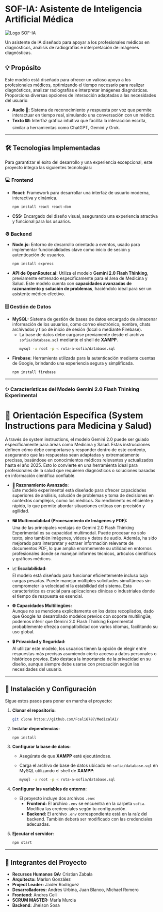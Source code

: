 
 # SOF-IA: Asistente de Inteligencia Artificial Médica
![Logo SOF-IA](https://github.com/user-attachments/assets/47933f0a-6f45-475b-b312-8372fa85eb08)

Un asistente de IA diseñado para apoyar a los profesionales médicos en diagnósticos, análisis de radiografías e interpretación de imágenes diagnósticas.

## 💡 Propósito

Este modelo está diseñado para ofrecer un valioso apoyo a los profesionales médicos, optimizando el tiempo necesario para realizar diagnósticos, analizar radiografías e interpretar imágenes diagnósticas. Proporciona diversas opciones de interacción adaptadas a las necesidades del usuario:

*   **Audio 🎤:** Sistema de reconocimiento y respuesta por voz que permite interactuar en tiempo real, simulando una conversación con un médico.
*   **Texto ⌨️:** Interfaz gráfica intuitiva que facilita la interacción escrita, similar a herramientas como ChatGPT, Gemini y Grok.

---

## 🛠️ Tecnologías Implementadas

Para garantizar el éxito del desarrollo y una experiencia excepcional, este proyecto integra las siguientes tecnologías:

### 💻 Frontend

*   **React:** Framework para desarrollar una interfaz de usuario moderna, interactiva y dinámica.
    ```bash
    npm install react react-dom
    ```
*   **CSS:** Encargado del diseño visual, asegurando una experiencia atractiva y funcional para los usuarios.

### ⚙️ Backend

*   **Node.js:** Entorno de desarrollo orientado a eventos, usado para implementar funcionalidades clave como inicio de sesión y autenticación de usuarios.
    ```bash
    npm install express
    ```
*   **API de OpenRouter.ai:** Utiliza el modelo **Gemini 2.0 Flash Thinking**, previamente entrenado específicamente para el área de Medicina y Salud. Este modelo cuenta con **capacidades avanzadas de razonamiento y solución de problemas**, haciéndolo ideal para ser un asistente médico efectivo.

### 🗄️ Gestión de Datos

*   **MySQL:** Sistema de gestión de bases de datos encargado de almacenar información de los usuarios, como correo electrónico, nombre, chats archivados y tipo de inicio de sesión (local o mediante Firebase).
    *   La base de datos debe cargarse previamente desde el archivo `sofia/database.sql` mediante el shell de **XAMPP**.
        ```bash
        mysql -u root -p < ruta-a-sofia/database.sql
        ```
*   **Firebase:** Herramienta utilizada para la autenticación mediante cuentas de Google, brindando una experiencia segura y simplificada.
    ```bash
    npm install firebase
    ```

---

### ✨ Características del Modelo Gemini 2.0 Flash Thinking Experimental

# 🎯 Orientación Específica (System Instructions para Medicina y Salud)

A través de system instructions, el modelo Gemini 2.0 puede ser guiado específicamente para áreas como Medicina y Salud. Estas instrucciones definen cómo debe comportarse y responder dentro de este contexto, asegurando que las respuestas sean adaptadas y extremadamente precisas, basándose en conocimientos médicos relevantes y actualizados hasta el año 2025. Esto lo convierte en una herramienta ideal para profesionales de la salud que requieren diagnósticos o soluciones basadas en información científica confiable.

*   **🧠 Razonamiento Avanzado:**  
    Este modelo experimental está diseñado para ofrecer capacidades superiores de análisis, solución de problemas y toma de decisiones en contextos complejos, como los médicos. Su rendimiento es eficiente y rápido, lo que permite abordar situaciones críticas con precisión y agilidad.

*   **🖼️ Multimodalidad (Procesamiento de Imágenes y PDF):**  
    Una de las principales ventajas de Gemini 2.0 Flash Thinking Experimental es su capacidad multimodal. Puede procesar no solo texto, sino también imágenes, videos y datos de audio. Además, ha sido mejorado para interpretar y extraer información relevante de documentos PDF, lo que amplía enormemente su utilidad en entornos profesionales donde se manejan informes técnicos, artículos científicos y gráficos médicos.

*   **📈 Escalabilidad:**  
    El modelo está diseñado para funcionar eficientemente incluso bajo cargas pesadas. Puede manejar múltiples solicitudes simultáneas sin comprometer la velocidad ni la estabilidad del sistema. Esta característica es crucial para aplicaciones clínicas o industriales donde el tiempo de respuesta es esencial.

*   **🌐 Capacidades Multilingües:**  
    Aunque no se menciona explícitamente en los datos recopilados, dado que Google ha desarrollado modelos previos con soporte multilingüe, podemos inferir que Gemini 2.0 Flash Thinking Experimental probablemente ofrezca compatibilidad con varios idiomas, facilitando su uso global.

*   **🔒 Privacidad y Seguridad:**  
    Al utilizar este modelo, los usuarios tienen la opción de elegir entre respuestas más precisas asumiendo cierto acceso a datos personales o históricos previos. Esto destaca la importancia de la privacidad en su diseño, aunque siempre debe usarse con precaución según las necesidades del usuario.

---

## 🚀 Instalación y Configuración

Sigue estos pasos para poner en marcha el proyecto:

1.  **Clonar el repositorio:**

    ```bash
    git clone https://github.com/Fceli6787/MedicalAI/
    ```
2.  **Instalar dependencias:**

    ```bash
    npm install
    ```
3.  **Configurar la base de datos:**

    *   Asegúrate de que **XAMPP** esté ejecutándose.
    *   Carga el archivo de base de datos ubicado en `sofia/database.sql` en MySQL utilizando el shell de **XAMPP**:

        ```bash
        mysql -u root -p < ruta-a-sofia/database.sql
        ```
4.  **Configurar las variables de entorno:**

    *   El proyecto incluye dos archivos `.env`:
        *   **Frontend:** El archivo `.env` se encuentra en la carpeta `sofia`. Modifica las credenciales según tu configuración.
        *   **Backend:** El archivo `.env` correspondiente está en la raíz del backend. También deberá ser modificado con las credenciales adecuadas.
5.  **Ejecutar el servidor:**

    ```bash
    npm start
    ```

---

## 👥 Integrantes del Proyecto

*   **Recursos Humanos QA:** Cristian Zabala
*   **Arquitecto:** Marlon González
*   **Project Leader:** Jaider Rodríguez
*   **Desarrolladores:** Andres Urbina, Juan Blanco, Michael Romero
*   **Frontend:** Andres Celi
*   **SCRUM MASTER:** María Murcia
*   **Backend:** Jheison Sosa
